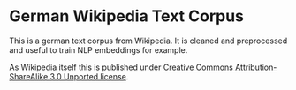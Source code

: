 # German Wikipedia Text Corpus
This is a german text corpus from Wikipedia. It is cleaned and preprocessed and useful to train NLP embeddings for example.

As Wikipedia itself this is published under [Creative Commons Attribution-ShareAlike 3.0 Unported license](https://de.wikipedia.org/wiki/Wikipedia:Lizenzbestimmungen_Creative_Commons_Attribution-ShareAlike_3.0_Unported). 
